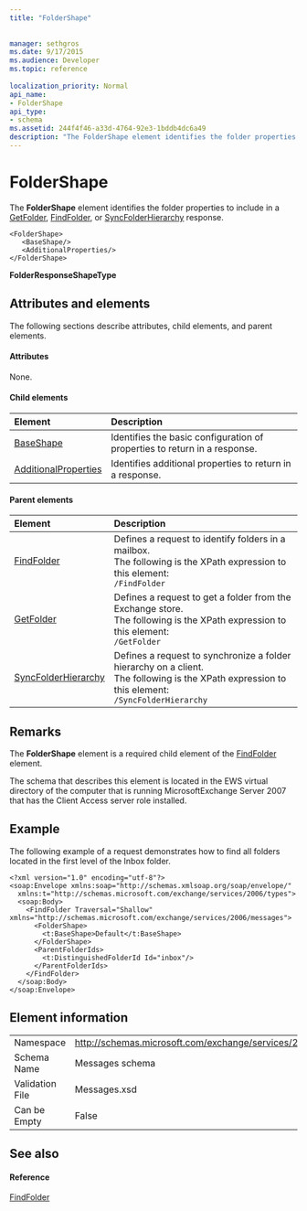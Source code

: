 ```yaml
---
title: "FolderShape"
 
 
manager: sethgros
ms.date: 9/17/2015
ms.audience: Developer
ms.topic: reference
 
localization_priority: Normal
api_name:
- FolderShape
api_type:
- schema
ms.assetid: 244f4f46-a33d-4764-92e3-1bddb4dc6a49
description: "The FolderShape element identifies the folder properties to include in a GetFolder, FindFolder, or SyncFolderHierarchy response."
---
```


# FolderShape

The **FolderShape** element identifies the folder properties to include in a [GetFolder](getfolder.md), [FindFolder](findfolder.md), or [SyncFolderHierarchy](syncfolderhierarchy.md) response. 
  
```
<FolderShape>
   <BaseShape/>
   <AdditionalProperties/>
</FolderShape>
```

 **FolderResponseShapeType**
## Attributes and elements

The following sections describe attributes, child elements, and parent elements.
  
#### Attributes

None.
  
#### Child elements

|**Element**|**Description**|
|:-----|:-----|
|[BaseShape](baseshape.md) <br/> |Identifies the basic configuration of properties to return in a response.  <br/> |
|[AdditionalProperties](additionalproperties.md) <br/> |Identifies additional properties to return in a response.  <br/> |
   
#### Parent elements

|**Element**|**Description**|
|:-----|:-----|
|[FindFolder](findfolder.md) <br/> |Defines a request to identify folders in a mailbox.  <br/> The following is the XPath expression to this element:  <br/>  `/FindFolder` <br/> |
|[GetFolder](getfolder.md) <br/> |Defines a request to get a folder from the Exchange store.  <br/> The following is the XPath expression to this element:  <br/>  `/GetFolder` <br/> |
|[SyncFolderHierarchy](syncfolderhierarchy.md) <br/> |Defines a request to synchronize a folder hierarchy on a client.  <br/> The following is the XPath expression to this element:  <br/>  `/SyncFolderHierarchy` <br/> |
   
## Remarks

The **FolderShape** element is a required child element of the [FindFolder](findfolder.md) element. 
  
The schema that describes this element is located in the EWS virtual directory of the computer that is running MicrosoftExchange Server 2007 that has the Client Access server role installed.
  
## Example

The following example of a request demonstrates how to find all folders located in the first level of the Inbox folder.
  
```
<?xml version="1.0" encoding="utf-8"?>
<soap:Envelope xmlns:soap="http://schemas.xmlsoap.org/soap/envelope/"
  xmlns:t="http://schemas.microsoft.com/exchange/services/2006/types">
  <soap:Body>
    <FindFolder Traversal="Shallow" xmlns="http://schemas.microsoft.com/exchange/services/2006/messages">
      <FolderShape>
        <t:BaseShape>Default</t:BaseShape>
      </FolderShape>
      <ParentFolderIds>
        <t:DistinguishedFolderId Id="inbox"/>
      </ParentFolderIds>
    </FindFolder>
  </soap:Body>
</soap:Envelope>
```

## Element information

|||
|:-----|:-----|
|Namespace  <br/> |http://schemas.microsoft.com/exchange/services/2006/messages  <br/> |
|Schema Name  <br/> |Messages schema  <br/> |
|Validation File  <br/> |Messages.xsd  <br/> |
|Can be Empty  <br/> |False  <br/> |
   
## See also

#### Reference

[FindFolder](findfolder.md)

